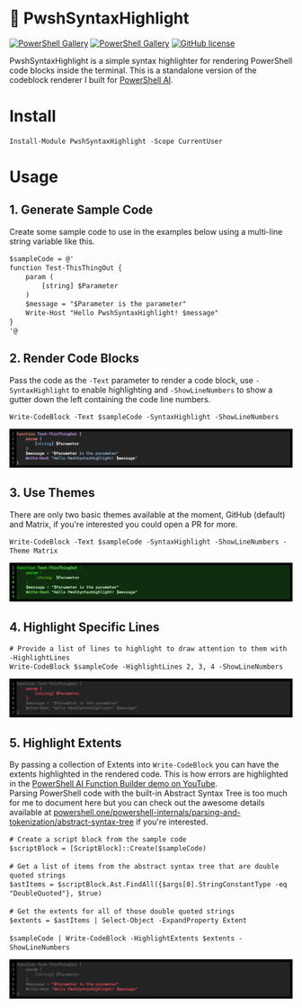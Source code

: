 # 🌈 PwshSyntaxHighlight

[![PowerShell Gallery](https://img.shields.io/powershellgallery/v/PwshSyntaxHighlight)](https://www.powershellgallery.com/packages/PwshSyntaxHighlight)
[![PowerShell Gallery](https://img.shields.io/powershellgallery/dt/PwshSyntaxHighlight)](https://www.powershellgallery.com/packages/PwshSyntaxHighlight)
[![GitHub license](https://img.shields.io/github/license/ShaunLawrie/PwshSyntaxHighlight)](https://github.com/ShaunLawrie/PwshSyntaxHighlight/blob/main/LICENSE)

PwshSyntaxHighlight is a simple syntax highlighter for rendering PowerShell code blocks inside the terminal. This is a standalone version of the codeblock renderer I built for [PowerShell AI](https://github.com/dfinke/PowerShellAI).

# Install

```pwsh
Install-Module PwshSyntaxHighlight -Scope CurrentUser
```

# Usage

## 1. Generate Sample Code

Create some sample code to use in the examples below using a multi-line string variable like this.
```pwsh
$sampleCode = @'
function Test-ThisThingOut {
    param (
        [string] $Parameter
    )
    $message = "$Parameter is the parameter"
    Write-Host "Hello PwshSyntaxHighlight! $message"
}
'@
```

## 2. Render Code Blocks

Pass the code as the `-Text` parameter to render a code block, use `-SyntaxHighlight` to enable highlighting and `-ShowLineNumbers` to show a gutter down the left containing the code line numbers.
```pwsh
Write-CodeBlock -Text $sampleCode -SyntaxHighlight -ShowLineNumbers
```
![Example of syntax highlighting](/PwshSyntaxHighlight/private/PwshSyntaxHighlightExample1.png)

## 3. Use Themes

There are only two basic themes available at the moment, GitHub (default) and Matrix, if you're interested you could open a PR for more.
```pwsh
Write-CodeBlock -Text $sampleCode -SyntaxHighlight -ShowLineNumbers -Theme Matrix
```
![Example of syntax highlighting](/PwshSyntaxHighlight/private/PwshSyntaxHighlightExample4.png)

## 4. Highlight Specific Lines

```pwsh
# Provide a list of lines to highlight to draw attention to them with -HighlightLines
Write-CodeBlock $sampleCode -HighlightLines 2, 3, 4 -ShowLineNumbers
```
![Example of syntax highlighting](/PwshSyntaxHighlight/private/PwshSyntaxHighlightExample2.png)

## 5. Highlight Extents

By passing a collection of Extents into `Write-CodeBlock` you can have the extents highlighted in the rendered code. This is how errors are highlighted in the [PowerShell AI Function Builder demo on YouTube](https://youtu.be/MbHTrVdTJXE).  
Parsing PowerShell code with the built-in Abstract Syntax Tree is too much for me to document here but you can check out the awesome details available at [powershell.one/powershell-internals/parsing-and-tokenization/abstract-syntax-tree](https://powershell.one/powershell-internals/parsing-and-tokenization/abstract-syntax-tree) if you're interested.  

```pwsh
# Create a script block from the sample code
$scriptBlock = [ScriptBlock]::Create($sampleCode)

# Get a list of items from the abstract syntax tree that are double quoted strings
$astItems = $scriptBlock.Ast.FindAll({$args[0].StringConstantType -eq "DoubleQuoted"}, $true)

# Get the extents for all of those double quoted strings
$extents = $astItems | Select-Object -ExpandProperty Extent

$sampleCode | Write-CodeBlock -HighlightExtents $extents -ShowLineNumbers
```
![Example of syntax highlighting](/PwshSyntaxHighlight/private/PwshSyntaxHighlightExample3.png)